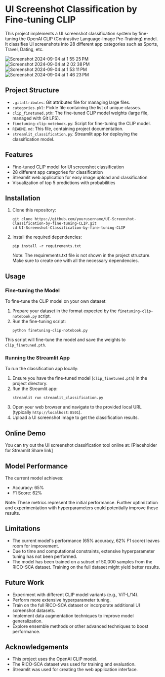 # UI Screenshot Classification by Fine-tuning CLIP

This project implements a UI screenshot classification system by fine-tuning the OpenAI CLIP (Contrastive Language-Image Pre-Training) model. It classifies UI screenshots into 28 different app categories such as Sports, Travel, Dating, etc.


![Screenshot 2024-09-04 at 1 55 25 PM](https://github.com/user-attachments/assets/4f9a5bd7-290a-4dc9-8fa4-b3a6ab34c6bb)
![Screenshot 2024-09-04 at 2 02 38 PM](https://github.com/user-attachments/assets/9c4a755a-0203-4d8d-80b0-99b66bcd2f4b)
![Screenshot 2024-09-04 at 1 53 11 PM](https://github.com/user-attachments/assets/2eeba6bb-8ccf-4f1d-a27d-773d0d343548)
![Screenshot 2024-09-04 at 1 46 23 PM](https://github.com/user-attachments/assets/44a24732-285f-4e65-925e-b4de40c7b32e)


## Project Structure

- `.gitattributes`: Git attributes file for managing large files.
- `categories.pkl`: Pickle file containing the list of unique classes.
- `clip_finetuned.pth`: The fine-tuned CLIP model weights (large file, managed with Git LFS).
- `finetuning-clip-notebook.py`: Script for fine-tuning the CLIP model.
- `README.md`: This file, containing project documentation.
- `streamlit_classification.py`: Streamlit app for deploying the classification model.

## Features


- Fine-tuned CLIP model for UI screenshot classification
- 28 different app categories for classification
- Streamlit web application for easy image upload and classification
- Visualization of top 5 predictions with probabilities

## Installation

1. Clone this repository:
   ```
   git clone https://github.com/yourusername/UI-Screenshot-Classification-by-fine-tuning-CLIP.git
   cd UI-Screenshot-Classification-by-fine-tuning-CLIP
   ```

2. Install the required dependencies:
   ```
   pip install -r requirements.txt
   ```

   Note: The requirements.txt file is not shown in the project structure. Make sure to create one with all the necessary dependencies.

## Usage

### Fine-tuning the Model

To fine-tune the CLIP model on your own dataset:

1. Prepare your dataset in the format expected by the `finetuning-clip-notebook.py` script.
2. Run the fine-tuning script:
   ```
   python finetuning-clip-notebook.py
   ```

This script will fine-tune the model and save the weights to `clip_finetuned.pth`.

### Running the Streamlit App

To run the classification app locally:

1. Ensure you have the fine-tuned model (`clip_finetuned.pth`) in the project directory.
2. Run the Streamlit app:
   ```
   streamlit run streamlit_classification.py
   ```
3. Open your web browser and navigate to the provided local URL (typically `http://localhost:8501`).
4. Upload a UI screenshot image to get the classification results.

## Online Demo

You can try out the UI screenshot classification tool online at: [Placeholder for Streamlit Share link]

## Model Performance

The current model achieves:
- Accuracy: 65%
- F1 Score: 62%

Note: These metrics represent the initial performance. Further optimization and experimentation with hyperparameters could potentially improve these results.

## Limitations

- The current model's performance (65% accuracy, 62% F1 score) leaves room for improvement.
- Due to time and computational constraints, extensive hyperparameter tuning has not been performed.
- The model has been trained on a subset of 50,000 samples from the RICO-SCA dataset. Training on the full dataset might yield better results.

## Future Work

- Experiment with different CLIP model variants (e.g., ViT-L/14).
- Perform more extensive hyperparameter tuning.
- Train on the full RICO-SCA dataset or incorporate additional UI screenshot datasets.
- Implement data augmentation techniques to improve model generalization.
- Explore ensemble methods or other advanced techniques to boost performance.


## Acknowledgements

- This project uses the OpenAI CLIP model.
- The RICO-SCA dataset was used for training and evaluation.
- Streamlit was used for creating the web application interface.
